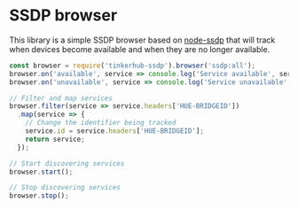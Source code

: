 # SSDP browser

This library is a simple SSDP browser based on [node-ssdp](https://github.com/diversario/node-ssdp/)
that will track when devices become available and when they are no longer
available.

```javascript
const browser = require('tinkerhub-ssdp').browser('ssdp:all');
browser.on('available', service => console.log('Service available', service));
browser.on('unavailable', service => console.log('Service unavailable', service));

// Filter and map services
browser.filter(service => service.headers['HUE-BRIDGEID'])
  .map(service => {
    // Change the identifier being tracked
    service.id = service.headers['HUE-BRIDGEID'];
    return service;
  });

// Start discovering services
browser.start();

// Stop discovering services
browser.stop();
```

